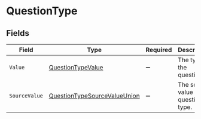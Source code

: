 # QuestionType


## Fields

| Field                                                                                   | Type                                                                                    | Required                                                                                | Description                                                                             | Example                                                                                 |
| --------------------------------------------------------------------------------------- | --------------------------------------------------------------------------------------- | --------------------------------------------------------------------------------------- | --------------------------------------------------------------------------------------- | --------------------------------------------------------------------------------------- |
| `Value`                                                                                 | [QuestionTypeValue](../../Models/Components/QuestionTypeValue.md)                       | :heavy_minus_sign:                                                                      | The type of the questions.                                                              | short_text                                                                              |
| `SourceValue`                                                                           | [QuestionTypeSourceValueUnion](../../Models/Components/QuestionTypeSourceValueUnion.md) | :heavy_minus_sign:                                                                      | The source value of the questions type.                                                 | ShortText                                                                               |